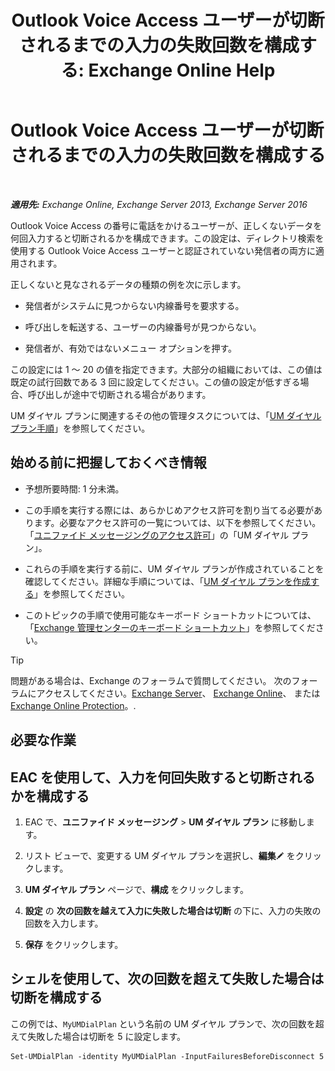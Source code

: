 ﻿---
title: 'Outlook Voice Access ユーザーが切断されるまでの入力の失敗回数を構成する: Exchange Online Help'
TOCTitle: Outlook Voice Access ユーザーが切断されるまでの入力の失敗回数を構成する
ms:assetid: 64c13d17-a26a-4c9b-b495-bd69c716456a
ms:mtpsurl: https://technet.microsoft.com/ja-jp/library/Ee423547(v=EXCHG.150)
ms:contentKeyID: 49896285
ms.date: 05/22/2018
mtps_version: v=EXCHG.150
ms.translationtype: HT
---

# Outlook Voice Access ユーザーが切断されるまでの入力の失敗回数を構成する

 

_**適用先:** Exchange Online, Exchange Server 2013, Exchange Server 2016_

Outlook Voice Access の番号に電話をかけるユーザーが、正しくないデータを何回入力すると切断されるかを構成できます。この設定は、ディレクトリ検索を使用する Outlook Voice Access ユーザーと認証されていない発信者の両方に適用されます。

正しくないと見なされるデータの種類の例を次に示します。

  - 発信者がシステムに見つからない内線番号を要求する。

  - 呼び出しを転送する、ユーザーの内線番号が見つからない。

  - 発信者が、有効ではないメニュー オプションを押す。

この設定には 1 ～ 20 の値を指定できます。大部分の組織においては、この値は既定の試行回数である 3 回に設定してください。この値の設定が低すぎる場合、呼び出しが途中で切断される場合があります。

UM ダイヤル プランに関連するその他の管理タスクについては、「[UM ダイヤル プラン手順](um-dial-plan-procedures-exchange-2013-help.md)」を参照してください。

## 始める前に把握しておくべき情報

  - 予想所要時間: 1 分未満。

  - この手順を実行する際には、あらかじめアクセス許可を割り当てる必要があります。必要なアクセス許可の一覧については、以下を参照してください。「[ユニファイド メッセージングのアクセス許可](unified-messaging-permissions-exchange-2013-help.md)」の「UM ダイヤル プラン」。

  - これらの手順を実行する前に、UM ダイヤル プランが作成されていることを確認してください。詳細な手順については、「[UM ダイヤル プランを作成する](https://docs.microsoft.com/ja-jp/exchange/voice-mail-unified-messaging/connect-voice-mail-system/create-um-dial-plan)」を参照してください。

  - このトピックの手順で使用可能なキーボード ショートカットについては、「[Exchange 管理センターのキーボード ショートカット](keyboard-shortcuts-in-the-exchange-admin-center-exchange-online-protection-help.md)」を参照してください。


> [!TIP]
> 問題がある場合は、Exchange のフォーラムで質問してください。 次のフォーラムにアクセスしてください。<A href="https://go.microsoft.com/fwlink/p/?linkid=60612">Exchange Server</A>、 <A href="https://go.microsoft.com/fwlink/p/?linkid=267542">Exchange Online</A>、 または <A href="https://go.microsoft.com/fwlink/p/?linkid=285351">Exchange Online Protection</A>。.



## 必要な作業

## EAC を使用して、入力を何回失敗すると切断されるかを構成する

1.  EAC で、<strong>ユニファイド メッセージング</strong> \> <strong>UM ダイヤル プラン</strong> に移動します。

2.  リスト ビューで、変更する UM ダイヤル プランを選択し、<strong>編集</strong>![編集アイコン](images/Bb124582.6f53ccb2-1f13-4c02-bea0-30690e6ea71d(EXCHG.150).gif "編集アイコン") をクリックします。

3.  <strong>UM ダイヤル プラン</strong> ページで、<strong>構成</strong> をクリックします。

4.  <strong>設定</strong> の <strong>次の回数を越えて入力に失敗した場合は切断</strong> の下に、入力の失敗の回数を入力します。

5.  <strong>保存</strong> をクリックします。

## シェルを使用して、次の回数を超えて失敗した場合は切断を構成する

この例では、`MyUMDialPlan` という名前の UM ダイヤル プランで、次の回数を超えて失敗した場合は切断を 5 に設定します。

    Set-UMDialPlan -identity MyUMDialPlan -InputFailuresBeforeDisconnect 5

